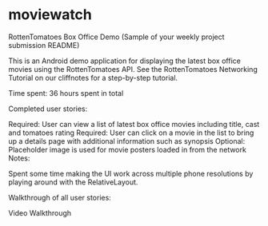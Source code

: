 # moviewatch
RottenTomatoes Box Office Demo
(Sample of your weekly project submission README)

This is an Android demo application for displaying the latest box office movies using the RottenTomatoes API. See the RottenTomatoes Networking Tutorial on our cliffnotes for a step-by-step tutorial.

Time spent: 36 hours spent in total

Completed user stories:

 Required: User can view a list of latest box office movies including title, cast and tomatoes rating
 Required: User can click on a movie in the list to bring up a details page with additional information such as synopsis
 Optional: Placeholder image is used for movie posters loaded in from the network
Notes:

Spent some time making the UI work across multiple phone resolutions by playing around with the RelativeLayout.

Walkthrough of all user stories:

Video Walkthrough

